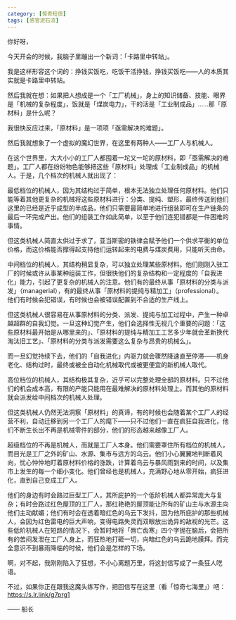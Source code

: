 ```yaml
---
category: [惊奇短信]
tags: [感官泥石流]
---
```


你好呀，

今天开会的时候，我脑子里蹦出一个新词：「卡路里中转站」。

我是这样形容这个词的：挣钱买饭吃，吃饭干活挣钱，挣钱买饭吃——人的本质其实就是卡路里中转站。

然后我就在想：如果把人想成是一个「工厂机械」，身上的知识储备、技能、眼界是「机械的复杂程度」，饭就是「煤炭电力」，干的活是「工业制成品」……那「原材料」是什么呢？

我很快反应过来，「原材料」是一项项「亟需解决的难题」。

然后我就想象了一个虚拟的魔幻世界，在这里有两种人——工厂人与机械人。

在这个世界里，大大小小的工厂人都囤着一坨又一坨的原材料，即「亟需解决的难题」。工厂人都在纷纷物色能够把这些「原材料」处理成「工业制成品」的机械人。于是，几个档次的机械人就出现了：

最低档位的机械人，因为其结构过于简单，根本无法独立处理任何原材料。他们只能等着其他更复杂的机械将这些原材料进行：分类、提纯、塑形，最终传送到他们这里的已经是近乎成型的半成品，他们只需要最简单地进行组装即可在生产链条的最后一环完成产出。他们的组装工作如此简单，以至于他们连犯错都是一件困难的事情。

但这类机械人简直太供过于求了，亚当斯密的铁律会赋予他们一个供求平衡的单位价格，而这价格能否撑得起支持他们运转起来的电费与煤炭费用，只能听天由命。

中间档位的机械人，其结构稍显复杂，可以独立处理某些原材料。他们刚刚入驻工厂的时候或许从事某种组装工作，但很快他们的复杂结构和一定程度的「自我进化」能力，引起了更复杂的机械人的注意。他们有的最终从事「原材料的分类与派发」（managerial），有的最终从事「原材料的提纯与精加工」（professional）。他们有时候会犯错误，有时候也会被错误配置到不合适的生产线上。

但这类机械人很容易在从事原材料的分类、派发、提纯与加工过程中，产生一种卓越超群的自我幻觉。一旦这种幻觉产生，他们会选择性无视几个重要的问题：「这些原材料最开始是从哪里来的」、「原材料的提纯与精加工工艺多少年就会革新换代淘汰旧工艺」、「原材料的分类与派发需要这么复杂与昂贵的机械么」。

而一旦幻觉持续下去，他们的「自我进化」内驱力就会骤然降速直至停滞——机身老化、结构过时，最终或被全自动化机械取代或被更便宜的新机械人取代。

高位档位的机械人，其结构极其复杂，近乎可以完整处理全部的原材料。只不过他们的机会成本高，有限的产能只能用在最难解决的原材料处理上。而其他的原材料就会派发给中间档次的机械人处理。

但这类机械人仍然无法洞察「原材料」的真谛，有的时候也会随着某个工厂人的经营不利，自动迁移到另一个工厂人的麾下——只不过他们一直在疯狂自我进化，他们不断生长出不再是机械零件的部分，他们的形态越来越像工厂人。

超级档位的不再是机械人，而就是工厂人本身。他们需要罩住所有档位的机械人，而目光是工厂之外的矿山、水源、集市与远方的乌云。他们小心翼翼地判断着风向，忧心忡忡地盯着原材料价格的涨跌，计算着乌云与暴风雨到来的时间，以及集市上发生的每一个细小变化。他们曾经也是机械人，充满野心地从零开始，疯狂进化，直到自己变成工厂人。

他们的身边有时会路过巨型工厂人，其所庇护的一个低阶机械人都异常庞大与复杂；有时会路过红色屋顶的工厂人，那红艳艳的屋顶能让所有的矿山主与水源主向他们主动献媚；他们有时会在透着暗红色的乌云下发抖，因为他所庇护的那些机械人，会因为红色雷电的巨大声响，变得电路失灵而双眼放出诡异的敌视的光芒。这些低阶机械人在短路的情况下，会暂时地将「唇亡齿寒」四个字抛在脑后，会把所有的苦闷发泄在工厂人身上，而狂热地打砸一切，向暗红色的乌云跪地膜拜。而完全意识不到暴雨降临的时候，他们会是怎样的下场。

啊，对不起，我刚刚陷入了狂想，不小心离题万里，将这封信写成了一条狂人呓语。

不过，如果你正在跟我这魔头练写作，把回信写在这里（看「惊奇七海里」）吧：https://s.lr.link/g7prg1

—— 船长